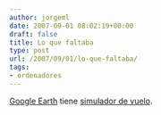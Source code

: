 ```yaml
---
author: jorgeml
date: 2007-09-01 08:02:19+00:00
draft: false
title: Lo que faltaba
type: post
url: /2007/09/01/lo-que-faltaba/
tags:
- ordenadores
---
```


[Google Earth](http://earth.google.com) tiene [simulador de vuelo](http://earth.google.com/support/bin/static.py?page=guide.cs&guide=22385).
